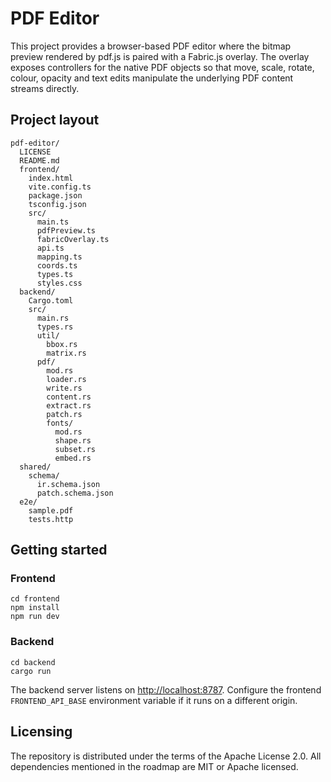 # PDF Editor

This project provides a browser-based PDF editor where the bitmap preview rendered by pdf.js is paired with a Fabric.js overlay. The overlay exposes controllers for the native PDF objects so that move, scale, rotate, colour, opacity and text edits manipulate the underlying PDF content streams directly.

## Project layout

```
pdf-editor/
  LICENSE
  README.md
  frontend/
    index.html
    vite.config.ts
    package.json
    tsconfig.json
    src/
      main.ts
      pdfPreview.ts
      fabricOverlay.ts
      api.ts
      mapping.ts
      coords.ts
      types.ts
      styles.css
  backend/
    Cargo.toml
    src/
      main.rs
      types.rs
      util/
        bbox.rs
        matrix.rs
      pdf/
        mod.rs
        loader.rs
        write.rs
        content.rs
        extract.rs
        patch.rs
        fonts/
          mod.rs
          shape.rs
          subset.rs
          embed.rs
  shared/
    schema/
      ir.schema.json
      patch.schema.json
  e2e/
    sample.pdf
    tests.http
```

## Getting started

### Frontend

```
cd frontend
npm install
npm run dev
```

### Backend

```
cd backend
cargo run
```

The backend server listens on <http://localhost:8787>. Configure the frontend `FRONTEND_API_BASE` environment variable if it runs on a different origin.

## Licensing

The repository is distributed under the terms of the Apache License 2.0. All dependencies mentioned in the roadmap are MIT or Apache licensed.

